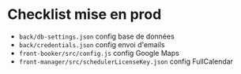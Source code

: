# Checklist mise en prod

- `back/db-settings.json` config base de données
- `back/credentials.json` config envoi d'emails
- `front-booker/src/config.js` config Google Maps
- `front-manager/src/schedulerLicenseKey.json` config FullCalendar
